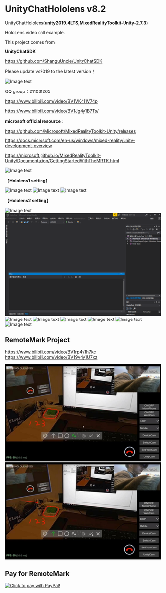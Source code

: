# UnityChatHololens v8.2
UnityChatHololens(**unity2019.4LTS,MixedRealityToolkit-Unity-2.7.3**)

HoloLens video call example.

This project comes from

**UnityChatSDK**

https://github.com/ShanguUncle/UnityChatSDK

Please update vs2019 to the latest version！

![Image text](https://github.com/ShanguUncle/UnityChatHololens/blob/master/Screenshot/h5.png)

QQ group：211031265

https://www.bilibili.com/video/BV1VK411V74p

https://www.bilibili.com/video/BV1Jg4y1B7Ts/


**microsoft official resource**：

https://github.com/Microsoft/MixedRealityToolkit-Unity/releases

https://docs.microsoft.com/en-us/windows/mixed-reality/unity-development-overview

https://microsoft.github.io/MixedRealityToolkit-Unity/Documentation/GettingStartedWithTheMRTK.html

![Image text](https://github.com/ShanguUncle/UnityChatHololens/blob/master/Screenshot/h1.png)

【**Hololens1 setting**】

![Image text](https://github.com/ShanguUncle/UnityChatHololens/blob/master/Screenshot/h2.png)
![Image text](https://github.com/ShanguUncle/UnityChatHololens/blob/master/Screenshot/h4.png)
![Image text](https://github.com/ShanguUncle/UnityChatHololens/blob/master/Screenshot/h3.png)

【**Hololens2 setting**】

![Image text](https://github.com/ShanguUncle/UnityChatHololens/blob/master/Screenshot/v2.1.png)
![Image text](https://github.com/ShanguUncle/UnityChatHololens/blob/master/Screenshot/v2.2.png)
![Image text](https://github.com/ShanguUncle/UnityChatHololens/blob/master/Screenshot/untitled.png)
![Image text](https://github.com/ShanguUncle/UnityChatHololens/blob/master/Screenshot/untitled2.png)
![Image text](https://github.com/ShanguUncle/UnityChatHololens/blob/master/Screenshot/untitled3.png)
![Image text](https://github.com/ShanguUncle/UnityChatHololens/blob/master/Screenshot/untitled4.jpg)
![Image text](https://github.com/ShanguUncle/UnityChatHololens/blob/master/Screenshot/untitled5.jpg)
![Image text](https://github.com/ShanguUncle/UnityChatHololens/blob/master/Screenshot/untitled6.jpg)

## RemoteMark Project

https://www.bilibili.com/video/BV1rp4y1h7kc
https://www.bilibili.com/video/BV19v4y1U7xz

![Image text](https://github.com/ShanguUncle/UnityChatHololens/blob/master/Screenshot/rm01.jpg)
![Image text](https://github.com/ShanguUncle/UnityChatHololens/blob/master/Screenshot/rm02.jpg)

## Pay for RemoteMark
<a href="https://www.paypal.com/cgi-bin/webscr?&cmd=_xclick&business=1786570525@qq.com&currency_code=USD&amount=1580&item_name=RemoteMarkProject" target="_blank"><img src="https://github.com/ShanguUncle/UnityChatSDK/blob/master/Readme/Images/SDK/pay.gif" border="0" name="submit" alt="Click to pay with PayPal!"></a>

